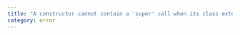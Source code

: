 ```yaml
---
title: "A constructor cannot contain a 'super' call when its class extends 'null'."
category: error
---
```


